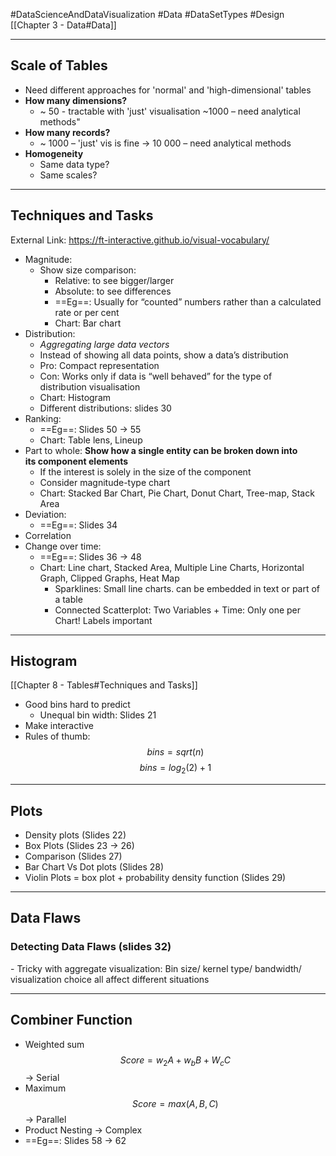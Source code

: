 #DataScienceAndDataVisualization 
#Data #DataSetTypes #Design 
[[Chapter 3 - Data#Data]]
___
## Scale of Tables
- Need different approaches for 'normal' and 'high-dimensional' tables
- **How many dimensions?**
	- ~ 50 - tractable with 'just' visualisation ~1000 – need analytical methods"
- **How many records?** 
	- ~ 1000 – 'just' vis is fine → 10 000 – need analytical methods
- **Homogeneity**
	- Same data type? 
	- Same scales?
___
## Techniques and Tasks
External Link: https://ft-interactive.github.io/visual-vocabulary/
- Magnitude:
	- Show size comparison:
		- Relative: to see bigger/larger
		- Absolute: to see differences
		- ==Eg==: Usually for “counted” numbers rather than a calculated rate or per cent
		- Chart: Bar chart
- Distribution: 
	- *Aggregating large data vectors*
	- Instead of showing all data points, show a data’s distribution
	- Pro: Compact representation
	- Con: Works only if data is “well behaved” for the type of distribution visualisation
	- Chart: Histogram
	- Different distributions: slides 30
- Ranking:
	- ==Eg==: Slides 50 → 55
	- Chart: Table lens, Lineup
- Part to whole: **Show how a single entity can be broken down into its component elements**
	- If the interest is solely in the size of the component
	- Consider magnitude-type chart
	- Chart: Stacked Bar Chart, Pie Chart, Donut Chart, Tree-map, Stack Area
- Deviation:
	- ==Eg==: Slides 34 
- Correlation
- Change over time:
	- ==Eg==: Slides 36 → 48
	- Chart: Line chart, Stacked Area, Multiple Line Charts, Horizontal Graph, Clipped Graphs, Heat Map
		- Sparklines: Small line charts. can be embedded in text or part of a table
		- Connected Scatterplot: Two Variables + Time: Only one per Chart! Labels important
___
## Histogram
[[Chapter 8 - Tables#Techniques and Tasks]]
- Good bins hard to predict
	- Unequal bin width: Slides 21
- Make interactive
- Rules of thumb:
$$
bins = sqrt(n)
$$
$$bins = log_2(2) +1$$
___
## Plots
- Density plots (Slides 22)
- Box Plots (Slides 23 → 26)
- Comparison (Slides 27)
- Bar Chart Vs Dot plots (Slides 28)
- Violin Plots = box plot + probability density function (Slides 29)
___
## Data Flaws
### Detecting Data Flaws (slides 32)
\- Tricky with aggregate visualization: Bin size/ kernel type/ bandwidth/ visualization choice all affect different situations 
___
## Combiner Function
- Weighted sum $$Score = w_2A + w_bB + W_cC$$ → Serial
- Maximum $$Score = max (A, B, C)$$ → Parallel
- Product Nesting → Complex
- ==Eg==: Slides 58 → 62
